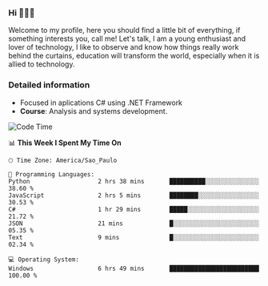 


### Hi 🙋🏽‍♂️

Welcome to my profile, here you should find a little bit of everything, if something interests you, call me! Let's talk,
I am a young enthusiast and lover of technology, I like to observe and know how things really work behind the curtains, 
education will transform the world, especially when it is allied to technology.

### Detailed information
* Focused in aplications C# using .NET Framework
* **Course**: Analysis and systems development.

<!--START_SECTION:waka-->
![Code Time](http://img.shields.io/badge/Code%20Time-361%20hrs%2020%20mins-blue)

📊 **This Week I Spent My Time On** 

```text
🕑︎ Time Zone: America/Sao_Paulo

💬 Programming Languages: 
Python                   2 hrs 38 mins       ██████████░░░░░░░░░░░░░░░   38.60 % 
JavaScript               2 hrs 5 mins        ████████░░░░░░░░░░░░░░░░░   30.53 % 
C#                       1 hr 29 mins        █████░░░░░░░░░░░░░░░░░░░░   21.72 % 
JSON                     21 mins             █░░░░░░░░░░░░░░░░░░░░░░░░   05.35 % 
Text                     9 mins              █░░░░░░░░░░░░░░░░░░░░░░░░   02.34 % 

💻 Operating System: 
Windows                  6 hrs 49 mins       █████████████████████████   100.00 % 
```


<!--END_SECTION:waka-->


